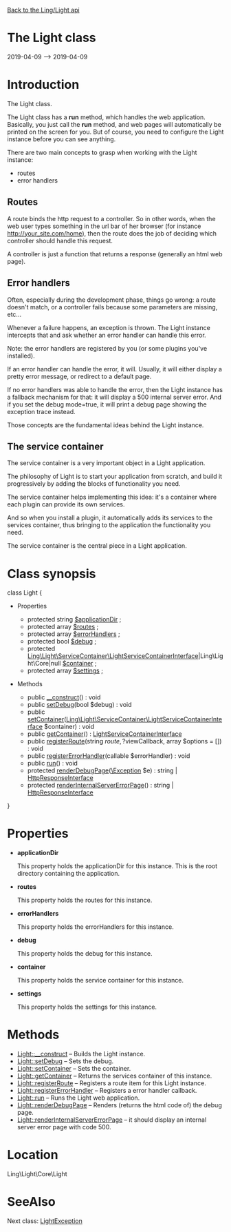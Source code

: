 [Back to the Ling/Light api](https://github.com/lingtalfi/Light/blob/master/doc/api/Ling/Light.md)



The Light class
================
2019-04-09 --> 2019-04-09






Introduction
============

The Light class.


The Light class has a **run** method, which handles the web application.
Basically, you just call the **run** method, and web pages will automatically be printed on the screen for you.
But of course, you need to configure the Light instance before you can see anything.

There are two main concepts to grasp when working with the Light instance:

- routes
- error handlers


Routes
-----------
A route binds the http request to a controller.
So in other words, when the web user types something in the url bar of her browser (for instance http://your_site.com/home),
then the route does the job of deciding which controller should handle this request.

A controller is just a function that returns a response (generally an html web page).



Error handlers
----------------
Often, especially during the development phase, things go wrong: a route doesn't match, or a controller fails because
some parameters are missing, etc...

Whenever a failure happens, an exception is thrown.
The Light instance intercepts that and ask whether an error handler can handle this error.

Note: the error handlers are registered by you (or some plugins you've installed).

If an error handler can handle the error, it will. Usually, it will either display a pretty error message,
or redirect to a default page.

If no error handlers was able to handle the error, then the Light instance has a fallback mechanism for that:
it will display a 500 internal server error.
And if you set the debug mode=true, it will print a debug page showing the exception trace instead.


Those concepts are the fundamental ideas behind the Light instance.



The service container
----------------
The service container is a very important object in a Light application.

The philosophy of Light is to start your application from scratch, and build it progressively by adding the blocks
of functionality you need.

The service container helps implementing this idea: it's a container where each plugin can provide its own services.

And so when you install a plugin, it automatically adds its services to the services container, thus bringing to
the application the functionality you need.


The service container is the central piece in a Light application.



Class synopsis
==============


class <span class="pl-k">Light</span>  {

- Properties
    - protected string [$applicationDir](#property-applicationDir) ;
    - protected array [$routes](#property-routes) ;
    - protected array [$errorHandlers](#property-errorHandlers) ;
    - protected bool [$debug](#property-debug) ;
    - protected [Ling\Light\ServiceContainer\LightServiceContainerInterface](https://github.com/lingtalfi/Light/blob/master/doc/api/Ling/Light/ServiceContainer/LightServiceContainerInterface.md)|Ling\Light\Core\|null [$container](#property-container) ;
    - protected array [$settings](#property-settings) ;

- Methods
    - public [__construct](https://github.com/lingtalfi/Light/blob/master/doc/api/Ling/Light/Core/Light/__construct.md)() : void
    - public [setDebug](https://github.com/lingtalfi/Light/blob/master/doc/api/Ling/Light/Core/Light/setDebug.md)(bool $debug) : void
    - public [setContainer](https://github.com/lingtalfi/Light/blob/master/doc/api/Ling/Light/Core/Light/setContainer.md)([Ling\Light\ServiceContainer\LightServiceContainerInterface](https://github.com/lingtalfi/Light/blob/master/doc/api/Ling/Light/ServiceContainer/LightServiceContainerInterface.md) $container) : void
    - public [getContainer](https://github.com/lingtalfi/Light/blob/master/doc/api/Ling/Light/Core/Light/getContainer.md)() : [LightServiceContainerInterface](https://github.com/lingtalfi/Light/blob/master/doc/api/Ling/Light/ServiceContainer/LightServiceContainerInterface.md)
    - public [registerRoute](https://github.com/lingtalfi/Light/blob/master/doc/api/Ling/Light/Core/Light/registerRoute.md)(string $route, ?$viewCallback, array $options = []) : void
    - public [registerErrorHandler](https://github.com/lingtalfi/Light/blob/master/doc/api/Ling/Light/Core/Light/registerErrorHandler.md)(callable $errorHandler) : void
    - public [run](https://github.com/lingtalfi/Light/blob/master/doc/api/Ling/Light/Core/Light/run.md)() : void
    - protected [renderDebugPage](https://github.com/lingtalfi/Light/blob/master/doc/api/Ling/Light/Core/Light/renderDebugPage.md)([\Exception](http://php.net/manual/en/class.exception.php) $e) : string | [HttpResponseInterface](https://github.com/lingtalfi/Light/blob/master/doc/api/Ling/Light/Http/HttpResponseInterface.md)
    - protected [renderInternalServerErrorPage](https://github.com/lingtalfi/Light/blob/master/doc/api/Ling/Light/Core/Light/renderInternalServerErrorPage.md)() : string | [HttpResponseInterface](https://github.com/lingtalfi/Light/blob/master/doc/api/Ling/Light/Http/HttpResponseInterface.md)

}




Properties
=============

- <span id="property-applicationDir"><b>applicationDir</b></span>

    This property holds the applicationDir for this instance.
    This is the root directory containing the application.
    
    

- <span id="property-routes"><b>routes</b></span>

    This property holds the routes for this instance.
    
    

- <span id="property-errorHandlers"><b>errorHandlers</b></span>

    This property holds the errorHandlers for this instance.
    
    

- <span id="property-debug"><b>debug</b></span>

    This property holds the debug for this instance.
    
    

- <span id="property-container"><b>container</b></span>

    This property holds the service container for this instance.
    
    

- <span id="property-settings"><b>settings</b></span>

    This property holds the settings for this instance.
    
    



Methods
==============

- [Light::__construct](https://github.com/lingtalfi/Light/blob/master/doc/api/Ling/Light/Core/Light/__construct.md) &ndash; Builds the Light instance.
- [Light::setDebug](https://github.com/lingtalfi/Light/blob/master/doc/api/Ling/Light/Core/Light/setDebug.md) &ndash; Sets the debug.
- [Light::setContainer](https://github.com/lingtalfi/Light/blob/master/doc/api/Ling/Light/Core/Light/setContainer.md) &ndash; Sets the container.
- [Light::getContainer](https://github.com/lingtalfi/Light/blob/master/doc/api/Ling/Light/Core/Light/getContainer.md) &ndash; Returns the services container of this instance.
- [Light::registerRoute](https://github.com/lingtalfi/Light/blob/master/doc/api/Ling/Light/Core/Light/registerRoute.md) &ndash; Registers a route item for this Light instance.
- [Light::registerErrorHandler](https://github.com/lingtalfi/Light/blob/master/doc/api/Ling/Light/Core/Light/registerErrorHandler.md) &ndash; Registers a error handler callback.
- [Light::run](https://github.com/lingtalfi/Light/blob/master/doc/api/Ling/Light/Core/Light/run.md) &ndash; Runs the Light web application.
- [Light::renderDebugPage](https://github.com/lingtalfi/Light/blob/master/doc/api/Ling/Light/Core/Light/renderDebugPage.md) &ndash; Renders (returns the html code of) the debug page.
- [Light::renderInternalServerErrorPage](https://github.com/lingtalfi/Light/blob/master/doc/api/Ling/Light/Core/Light/renderInternalServerErrorPage.md) &ndash; it should display an internal server error page with code 500.





Location
=============
Ling\Light\Core\Light


SeeAlso
==============
Next class: [LightException](https://github.com/lingtalfi/Light/blob/master/doc/api/Ling/Light/Exception/LightException.md)<br>
